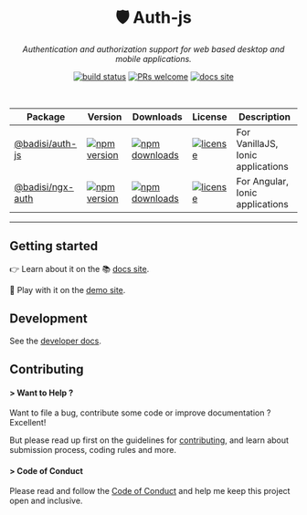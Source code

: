 <div align="center">

# 🛡️ Auth-js

<i>Authentication and authorization support for web based desktop and mobile applications.</i>

[![build status](https://github.com/badisi/auth-js/actions/workflows/ci_tests.yml/badge.svg)][ci-tests]
[![PRs welcome](https://img.shields.io/badge/PRs-welcome-brightgreen.svg)][pullrequest]
[![docs site](https://img.shields.io/badge/docs-site-blue)][docs-site]

<br/>

Package | Version | Downloads | License | Description
--- | --- | --- | --- | ---
[@badisi/auth-js](/projects/auth-js) | [![npm version](https://img.shields.io/npm/v/@badisi/auth-js.svg?color=blue&logo=npm)][npm-auth-js] | [![npm downloads](https://img.shields.io/npm/dw/@badisi/auth-js.svg?color=7986CB&logo=npm&label=npm)][npm-dl-auth-js] | [![license](https://img.shields.io/npm/l/@badisi/auth-js.svg?color=ff69b4&label=)][license] | For VanillaJS, Ionic applications
[@badisi/ngx-auth](/projects/ngx-auth) | [![npm version](https://img.shields.io/npm/v/@badisi/ngx-auth.svg?color=blue&logo=npm)][npm-ngx-auth] | [![npm downloads](https://img.shields.io/npm/dw/@badisi/ngx-auth.svg?color=7986CB&logo=npm&label=npm)][npm-dl-ngx-auth] | [![license](https://img.shields.io/npm/l/@badisi/ngx-auth.svg?color=ff69b4&label=)][license] | For Angular, Ionic applications

</div>

<hr/>


## Getting started

👉 Learn about it on the 📚 [docs site][docs-site].

🎈 Play with it on the [demo site][demo-site].


## Development

See the [developer docs][developer].


## Contributing

#### > Want to Help ?

Want to file a bug, contribute some code or improve documentation ? Excellent!

But please read up first on the guidelines for [contributing][contributing], and learn about submission process, coding rules and more.

#### > Code of Conduct

Please read and follow the [Code of Conduct][codeofconduct] and help me keep this project open and inclusive.




[npm-auth-js]: https://www.npmjs.com/package/@badisi/auth-js
[npm-ngx-auth]: https://www.npmjs.com/package/@badisi/ngx-auth
[npm-dl-auth-js]: https://npmcharts.com/compare/@badisi/auth-js?minimal=true
[npm-dl-ngx-auth]: https://npmcharts.com/compare/@badisi/ngx-auth?minimal=true
[ci-tests]: https://github.com/badisi/auth-js/actions/workflows/ci_tests.yml
[pullrequest]: https://github.com/badisi/auth-js/blob/main/CONTRIBUTING.md#-submitting-a-pull-request-pr
[license]: https://github.com/badisi/auth-js/blob/main/LICENSE
[developer]: https://github.com/badisi/auth-js/blob/main/DEVELOPER.md
[contributing]: https://github.com/badisi/auth-js/blob/main/CONTRIBUTING.md
[codeofconduct]: https://github.com/badisi/auth-js/blob/main/CODE_OF_CONDUCT.md
[docs-site]: https://badisi.github.io/auth-js/site/docs/intro
[demo-site]: https://badisi.github.io/auth-js/demo-app
